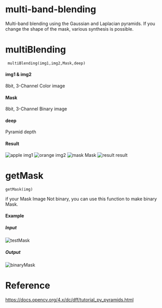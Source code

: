 # multi-band-blending
Multi-band blending using the Gaussian and Laplacian pyramids.
If you change the shape of the mask, various synthesis is possible.

# multiBlending
```
 multiBlending(img1,img2,Mask,deep)
```
#### img1 & img2
8bit, 3-Channel Color image

#### Mask
8bit, 3-Channel Binary image

#### deep
Pyramid depth

#### Result
![apple](https://user-images.githubusercontent.com/80615126/204947560-fa0f9ae8-270b-4619-a896-5efa635dd312.png)
img1
![orange](https://user-images.githubusercontent.com/80615126/204947566-d18af1a7-4115-494b-acf4-7b4f0cbfe71c.png)
img2
![mask](https://user-images.githubusercontent.com/80615126/204947571-4a0075c6-2864-4a18-83a8-1a2e1c2dfb1b.png)
Mask
![result](https://user-images.githubusercontent.com/80615126/204947525-9893ae0e-484b-405f-8d49-1be98d050d71.png)
result

# getMask
```
getMask(img)
```
if your Mask Image Not binary, you can use this function to make binary Mask.

#### Example
##### Input
![testMask](https://user-images.githubusercontent.com/80615126/204948162-fd4f9317-4861-4339-948b-5483f1bc5969.png)
##### Output
![binaryMask](https://user-images.githubusercontent.com/80615126/204948424-9a8539d9-ef24-42fc-8fb0-1920d07b7413.png)


# Reference
https://docs.opencv.org/4.x/dc/dff/tutorial_py_pyramids.html
